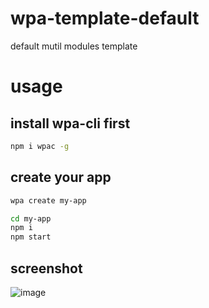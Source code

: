 # wpa-template-default

default mutil modules template

# usage

## install wpa-cli first

```bash
npm i wpac -g

```

## create your app

```bash
wpa create my-app

cd my-app
npm i
npm start
```

## screenshot
![image](https://user-images.githubusercontent.com/93796780/224242567-25dcb4fc-61ce-4e0f-99b1-066b22b2bce6.png)
